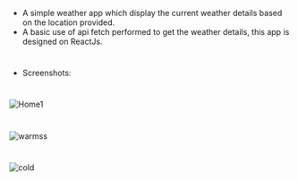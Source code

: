 - A simple weather app which display the current weather details based on the location provided.
- A basic use of api fetch performed to get the weather details, this app is designed on ReactJs.
#
- Screenshots:
#
![Home1](https://user-images.githubusercontent.com/86493913/170589512-06dd7646-ee3a-4946-98f2-9e6f863cefca.png)
#
![warmss](https://user-images.githubusercontent.com/86493913/170589529-ea8d0583-1f3d-472a-962f-b18b468eb5ef.png)
#
![cold](https://user-images.githubusercontent.com/86493913/170589537-8b776021-fc0f-4d5c-bd7e-ae42e01ccb67.png)
